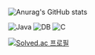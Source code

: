 ![Anurag's GitHub stats](https://github-readme-stats.vercel.app/api?username=P-YongJun&show_icons=true&theme=radical)

![Java](https://img.shields.io/badge/-Java-F05032?style=for-the-badge&logo-html5&logoColor=ffffff)
![DB](https://img.shields.io/badge/-DB-F315FF0?style=for-the-badge&logo-html5&logoColor=ffffff)
![C](https://img.shields.io/badge/-C-F05032?style=for-the-badge&logo-html5&logoColor=ffffff)

[![Solved.ac
프로필](http://mazassumnida.wtf/api/v2/generate_badge?boj=eheh1573)](https://solved.ac/eheh1573})
